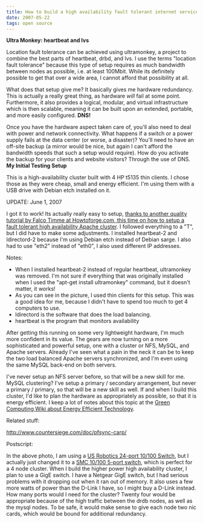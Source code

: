 ```yaml
---
title: How to build a high availability fault tolerant internet service
date: 2007-05-22
tags: open source
---
```

<b>Ultra Monkey: heartbeat and lvs</b>

Location fault tolerance can be achieved using ultramonkey, a project to combine the best parts of heartbeat, drbd, and lvs. I use the terms "location fault tolerance" because this type of setup requires as much bandwidth between nodes as possible, i.e. at least 100Mbit. While its definitely possible to get that over a wide area, I cannot afford that possibility at all.

What does that setup give me? It basically gives me hardware redundancy. This is actually a really great thing, as hardware <em>will</em> fail at some point. Furthermore, it also provides a logical, modular, and virtual infrastructure which is then scalable, meaning it can be built upon an extended, portable, and more easily configured. <b>DNS!</b>

Once you have the hardware aspect taken care of, you'll also need to deal with power and network connectivity. What happens if a switch or a power supply fails at the data center (or worse, a disaster)? You'll need to have an off-site backup (a mirror would be nice, but again I can't afford the bandwidth speeds that such a setup would require). How do you activate the backup for your clients and website visitors? Through the use of DNS. <b>My Initial Testing Setup</b>


This is a high-availability cluster built with 4 HP t5135 thin clients. I chose those as they were cheap, small and energy efficient. I'm using them with a USB drive with Debian etch installed on it.

UPDATE: June 1, 2007

I got it to work! Its actually really easy to setup, <a href="http://www.howtoforge.com/high_availability_loadbalanced_apache_cluster">thanks to another quality tutorial by Falco Timme at Howtoforge.com, this time on how to setup a fault tolerant high availability Apache cluster</a>. I followed everything to a "T", but I did have to make some adjustments. I installed heartbeat-2 and ldirectord-2 because I'm using Debian etch instead of Debian sarge. I also had to use "eth2" instead of "eth0", I also used different IP addresses.

Notes:

<ul><li>When I installed heartbeat-2 instead of regular heartbeat, ultramonkey was removed. I'm not sure if everything that was originally installed when I used the "apt-get install ultramonkey" command, but it doesn't matter, it works!</li><li>As you can see in the picture, I used thin clients for this setup. This was a good idea for me, because I didn't have to spend too much to get 4 computers to use.</li><li>ldirectord is the software that does the load balancing.</li><li>heartbeat is the program that monitors availability</li></ul>

After getting this running on some very lightweight hardware, I'm much more confident in its value. The gears are now turning on a more sophisticated and powerful setup, one with a cluster or NFS, MySQL, and Apache servers. Already I've seen what a pain in the neck it can be to keep the two load balanced Apache servers synchronized, and I'm even using the same MySQL back-end on both servers.

I've never setup an NFS server before, so that will be a new skill for me. MySQL clustering? I've setup a primary / secondary arrangement, but never a primary / primary, so that will be a new skill as well. If and when I build this cluster, I'd like to plan the hardware as appropriately as possible, so that it is energy efficient. I keep a lot of notes about this topic at the <a href="http://www.docunext.com/wiki/Main_Page">Green Computing Wiki about Energy Efficient Technology</a>.

Related stuff:

<a href="http://www.countersiege.com/doc/pfsync-carp/">

http://www.countersiege.com/doc/pfsync-carp/</a>

Postscript:

In the above photo, I am using a <a href="http://www.my-tech-deals.com/blog/2007/05/15/us-robotics-24-port-10100-switch/">US Robotics 24-port 10/100 Switch</a>, but I actually just changed it to a <a href="http://www.my-tech-deals.com/blog/2007/05/19/clipart-and-a-switch/">SMC 10/100 5-port switch</a>, which is perfect for a 4 node cluster. When I build the higher power high availability cluster, I plan to use a GigE switch. I have a Netgear GigE switch, but I had serious problems with it dropping out when it ran out of memory. It also uses a few more watts of power than the D-Link I have, so I might buy a D-Link instead. How many ports would I need for the cluster? Twenty four would be appropriate because of the high traffic between the drdb nodes, as well as the mysql nodes. To be safe, it would make sense to give each node two nic cards, which would be bound for additional redundancy.

